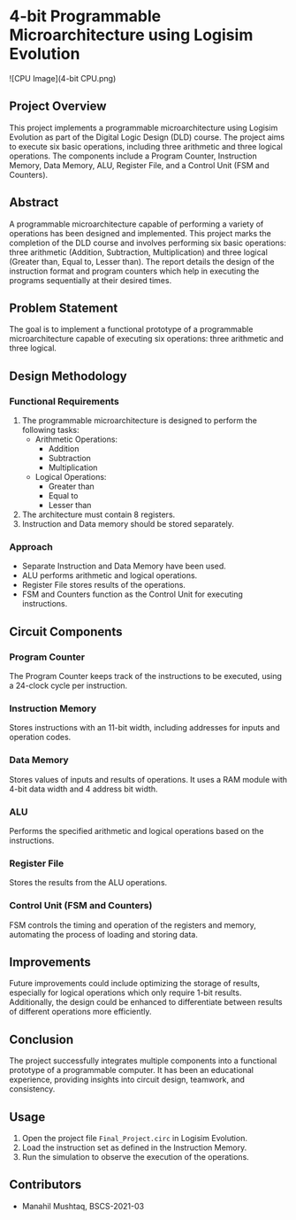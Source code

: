 # 4-bit Programmable Microarchitecture using Logisim Evolution

![CPU Image](4-bit CPU.png)

## Project Overview

This project implements a programmable microarchitecture using Logisim Evolution as part of the Digital Logic Design (DLD) course. The project aims to execute six basic operations, including three arithmetic and three logical operations. The components include a Program Counter, Instruction Memory, Data Memory, ALU, Register File, and a Control Unit (FSM and Counters).

## Abstract

A programmable microarchitecture capable of performing a variety of operations has been designed and implemented. This project marks the completion of the DLD course and involves performing six basic operations: three arithmetic (Addition, Subtraction, Multiplication) and three logical (Greater than, Equal to, Lesser than). The report details the design of the instruction format and program counters which help in executing the programs sequentially at their desired times.

## Problem Statement

The goal is to implement a functional prototype of a programmable microarchitecture capable of executing six operations: three arithmetic and three logical.

## Design Methodology

### Functional Requirements
1. The programmable microarchitecture is designed to perform the following tasks:
   - Arithmetic Operations:
     - Addition
     - Subtraction
     - Multiplication
   - Logical Operations:
     - Greater than
     - Equal to
     - Lesser than
2. The architecture must contain 8 registers.
3. Instruction and Data memory should be stored separately.

### Approach
- Separate Instruction and Data Memory have been used.
- ALU performs arithmetic and logical operations.
- Register File stores results of the operations.
- FSM and Counters function as the Control Unit for executing instructions.

## Circuit Components

### Program Counter
The Program Counter keeps track of the instructions to be executed, using a 24-clock cycle per instruction.

### Instruction Memory
Stores instructions with an 11-bit width, including addresses for inputs and operation codes.

### Data Memory
Stores values of inputs and results of operations. It uses a RAM module with 4-bit data width and 4 address bit width.

### ALU
Performs the specified arithmetic and logical operations based on the instructions.

### Register File
Stores the results from the ALU operations.

### Control Unit (FSM and Counters)
FSM controls the timing and operation of the registers and memory, automating the process of loading and storing data.

## Improvements

Future improvements could include optimizing the storage of results, especially for logical operations which only require 1-bit results. Additionally, the design could be enhanced to differentiate between results of different operations more efficiently.

## Conclusion

The project successfully integrates multiple components into a functional prototype of a programmable computer. It has been an educational experience, providing insights into circuit design, teamwork, and consistency.

## Usage

1. Open the project file `Final_Project.circ` in Logisim Evolution.
2. Load the instruction set as defined in the Instruction Memory.
3. Run the simulation to observe the execution of the operations.

## Contributors

- Manahil Mushtaq, BSCS-2021-03
